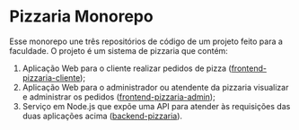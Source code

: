 # Pizzaria Monorepo

Esse monorepo une três repositórios de código de um projeto feito para a faculdade. O projeto é um sistema de pizzaria que contém: 

1. Aplicação Web para o cliente realizar pedidos de pizza ([frontend-pizzaria-cliente](frontend-pizzaria-cliente));
2. Aplicação Web para o administrador ou atendente da pizzaria visualizar e administrar os pedidos ([frontend-pizzaria-admin](./frontend-pizzaria-admin));
3. Serviço em Node.js que expõe uma API para atender às requisições das duas aplicações acima ([backend-pizzaria](./backend-pizzaria)).
